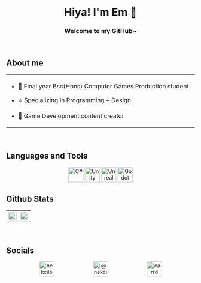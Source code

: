 # <div align="center">Hiya! I'm Em 🍂</div>  
### <div align="center">Welcome to my GitHub~</div>

<br/>

## About me
<div align="center"><table cellspacing="0" cellpadding="0"><tr><td valign="top" halign="center" width="50%" markdown="span" style="padding: 0.5vw; border: none; max-width:100%; max-height:10%; background: transparent;">

- 📓 Final year Bsc(Hons) Computer Games Production student
  

- ⭐ Specializing in Programming + Design
  

- 🎥 Game Development content creator

</td></tr></table></div>

<br/>

## Languages and Tools  
<div align="center">  

<a href="https://docs.microsoft.com/en-us/dotnet/csharp/">
  <img src="https://profilinator.rishav.dev/skills-assets/csharp-original.svg" alt="C#" height="40" width="40" />
</a>

<a href="https://unity.com/">
  <img src="https://cdn.sanity.io/images/fuvbjjlp/production/2495ab2daae11fd3ed5d6b84477d513869f9a1b4-89x100.png" alt="Unity" height="40" width="40" />
</a>

<a href="https://www.unrealengine.com/en-US/unreal-engine-5">
  <img src="https://raw.githubusercontent.com/kenangundogan/fontisto/036b7eca71aab1bef8e6a0518f7329f13ed62f6b/icons/svg/brand/unreal-engine.svg" alt="Unreal" height="40" width="40" />
</a>

<a href="https://godotengine.org">
  <img src="https://godotengine.org/assets/press/icon_color.png" alt="Godot" height="40" width="40" />
</a>  

</div>


## Github Stats 
<div align="center"><table><tr><td valign="top" width="50%" markdown="span" style="padding: 0.5vw; border: none; max-width:100%; max-height:10%; background: transparent;">

<img src="https://github-readme-stats.vercel.app/api?username=Nekcilo&show_icons=true&count_private=true&text_bold=false&hide_border=true&title_color=ffffff&text_color=69140E&icon_color=ffffff&bg_color=DEG,ff9a01,ffbc14" align="left" style="width: 100%" />

</td><td valign="top" width="50%" markdown="span" style="padding: 0.5vw; border: none; max-width:100%; max-height:10%; background: transparent;">

<img src="https://github-readme-stats-nekcilos-projects.vercel.app//api/top-langs/?username=Nekcilo&hide_border=true&hide_progress=true&title_color=ffffff&text_color=69140E&icon_color=ffffff&bg_color=DEG,ff9a01,ffbc14" align="left" style="width: 90%" />

</td></tr></table></div>

<br/>

<!-- Image spacing needs fixing here -->
## Socials
<div align="center">  
<a href="https://linkedin.com/in/nekcilo" target="blank"><img style="padding: 0px 50px" align="center" src="https://raw.githubusercontent.com/rahuldkjain/github-profile-readme-generator/master/src/images/icons/Social/linked-in-alt.svg" alt="nekcilo" height="40" width="40" /></a>
<a href="https://www.youtube.com/c/@nekcilodev" target="blank"><img style="padding: 0px 50px" align="center" src="https://raw.githubusercontent.com/rahuldkjain/github-profile-readme-generator/master/src/images/icons/Social/youtube.svg" alt="@nekcilodev" height="40" width="40" /></a>
<a href="https://nekcilo.carrd.co" target="blank"><img style="padding: 0px 50px" align="center" src="https://carrd.co/assets/docs/images/brand/svg/symbol-dark.svg" alt="carrd" height="40" width="40" /></a>

</div>
<br/>

